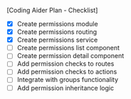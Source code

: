 [Coding Aider Plan - Checklist]

- [x] Create permissions module
- [x] Create permissions routing
- [x] Create permissions service
- [ ] Create permissions list component
- [ ] Create permission detail component
- [ ] Add permission checks to routes
- [ ] Add permission checks to actions
- [ ] Integrate with groups functionality
- [ ] Add permission inheritance logic
